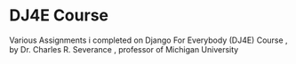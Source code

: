 # DJ4E Course
Various Assignments i completed on Django For Everybody (DJ4E) Course , by Dr. Charles R. Severance , professor of Michigan University
